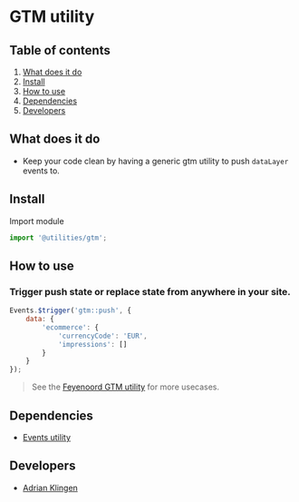 
# GTM utility

## Table of contents
1. [What does it do](#markdown-header-what-does-it-do)
2. [Install](#markdown-header-install)
3. [How to use](#markdown-header-how-to-use)
4. [Dependencies](#markdown-header-dependencies)
5. [Developers](#markdown-header-developers)


## What does it do
* Keep your code clean by having a generic gtm utility to push `dataLayer` events to.

## Install
Import module
```javascript
import '@utilities/gtm';
```

## How to use
### Trigger push state or replace state from anywhere in your site.
```javascript
Events.$trigger('gtm::push', {
    data: { 
        'ecommerce': {
            'currencyCode': 'EUR',
            'impressions': []
        }
    }
});
```
> See the [Feyenoord GTM utility](https://bitbucket.org/tamtam-nl/feyenoord-webshop/src/develop/frontend/source/javascript/src/modules/util/gtm/?at=develop) for more usecases.

## Dependencies
* [Events utility](/utilities/events/)

## Developers
* [Adrian Klingen](mailto:adrian@tamtam.nl)
